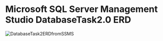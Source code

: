 # Microsoft SQL Server Management Studio DatabaseTask2.0 ERD
![DatabaseTask2ERDfromSSMS](https://github.com/AliikaPSP/DatabaseTask2.0/assets/153951390/d9ee78a7-f3a7-4a81-adf2-d3aff1f874c8)
